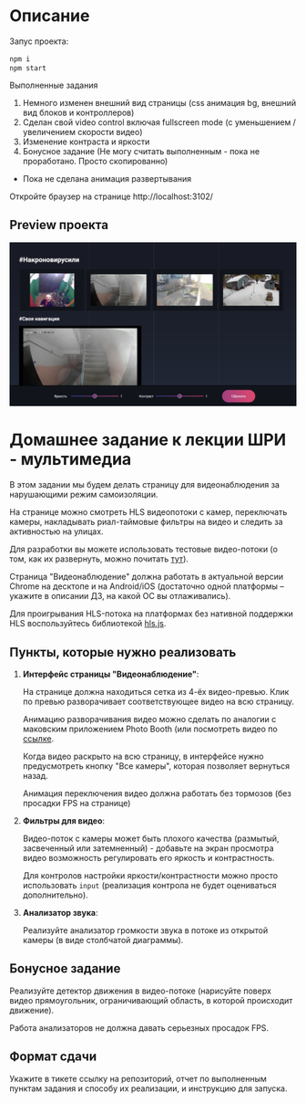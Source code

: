 # Описание

Запус проекта:

```shell
npm i
npm start
```

Выполненные задания

1. Немного изменен внешний вид страницы (css анимация bg, внешний вид блоков и контроллеров)
2. Сделан свой video control включая fullscreen mode (с уменьшением / увеличением скорости видео)
3. Изменение контраста и яркости
4. Бонусное задание (Не могу считать выполненным - пока не проработано. Просто скопированно)

- Пока не сделана анимация развертывания

Откройте браузер на странице http://localhost:3102/

## Preview проекта

![Проект](project.jpg 'Страница проекта')

# Домашнее задание к лекции ШРИ - мультимедиа

В этом задании мы будем делать страницу для видеонаблюдения за нарушающими режим самоизоляции.

На странице можно смотреть HLS видеопотоки с камер, переключать камеры,
накладывать риал-таймовые фильтры на видео и следить за активностью на улицах.

Для разработки вы можете использовать тестовые видео-потоки
(о том, как их развернуть, можно почитать [тут](streams/README.md)).

Страница "Видеонаблюдение" должна работать в актуальной версии Chrome на десктопе и
на Android/iOS (достаточно одной платформы – укажите в описании ДЗ, на какой ОС вы отлаживались).

Для проигрывания HLS-потока на платформах без нативной поддержки HLS воспользуйтесь библиотекой [hls.js](https://github.com/video-dev/hls.js/).

## Пункты, которые нужно реализовать

1. **Интерфейс страницы "Видеонаблюдение"**:

   На странице должна находиться сетка из 4-ёх видео-превью.
   Клик по превью разворачивает соответствующее видео на всю страницу.

   Анимацию разворачивания видео можно сделать по аналогии с маковским приложением
   Photo Booth (или посмотреть видео по [ссылке](https://yadi.sk/i/shdHcVlkd_BO1w]).

   Когда видео раскрыто на всю страницу, в интерфейсе нужно предусмотреть кнопку
   "Все камеры", которая позволяет вернуться назад.

   Анимация переключения видео должна работать без тормозов (без просадки FPS на странице)

2. **Фильтры для видео**:

   Видео-поток с камеры может быть плохого качества (размытый, засвеченный или затемненный) - добавьте на экран просмотра видео
   возможность регулировать его яркость и контрастность.

   Для контролов настройки яркости/контрастности можно просто использовать `input` (реализация контрола не будет оцениваться дополнительно).

3. **Анализатор звука**:

   Реализуйте анализатор громкости звука в потоке из открытой камеры (в виде столбчатой диаграммы).

## Бонусное задание

Реализуйте детектор движения в видео-потоке (нарисуйте поверх видео прямоугольник, ограничивающий область, в которой происходит движение).

Работа анализаторов не должна давать серьезных просадок FPS.

## Формат сдачи

Укажите в тикете ссылку на репозиторий, отчет по выполненным пунктам задания и способу их реализации, и инструкцию для запуска.
